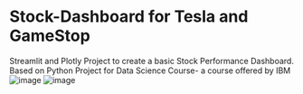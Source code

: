 # Stock-Dashboard for Tesla and GameStop 
Streamlit and Plotly Project to create a basic Stock Performance Dashboard. Based on Python Project for Data Science Course- a course offered by IBM
![image](https://user-images.githubusercontent.com/70972199/161048965-6c0f94a3-775d-41ad-b144-f014df3bec6d.png)
![image](https://user-images.githubusercontent.com/70972199/161049028-05c31d05-a9e5-426b-844a-6848fbedceb8.png)

